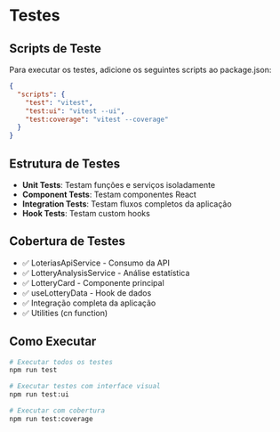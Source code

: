 # Testes

## Scripts de Teste

Para executar os testes, adicione os seguintes scripts ao package.json:

```json
{
  "scripts": {
    "test": "vitest",
    "test:ui": "vitest --ui",
    "test:coverage": "vitest --coverage"
  }
}
```

## Estrutura de Testes

- **Unit Tests**: Testam funções e serviços isoladamente
- **Component Tests**: Testam componentes React
- **Integration Tests**: Testam fluxos completos da aplicação
- **Hook Tests**: Testam custom hooks

## Cobertura de Testes

- ✅ LoteriasApiService - Consumo da API
- ✅ LotteryAnalysisService - Análise estatística  
- ✅ LotteryCard - Componente principal
- ✅ useLotteryData - Hook de dados
- ✅ Integração completa da aplicação
- ✅ Utilities (cn function)

## Como Executar

```bash
# Executar todos os testes
npm run test

# Executar testes com interface visual
npm run test:ui

# Executar com cobertura
npm run test:coverage
```